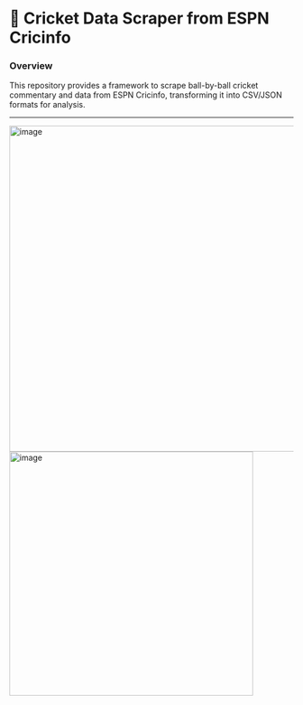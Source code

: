 # 🏏 **Cricket Data Scraper from ESPN Cricinfo**  

### **Overview**  
This repository provides a framework to scrape ball-by-ball cricket commentary and data from ESPN Cricinfo, transforming it into CSV/JSON formats for analysis.

---

<img width="577" alt="image" src="https://github.com/user-attachments/assets/309f6ecd-3c2c-4cd0-a0ae-b8b073a57041">

<img width="432" alt="image" src="https://github.com/user-attachments/assets/1d3e0a82-e421-4b2a-b2a2-68d7b7416607">

